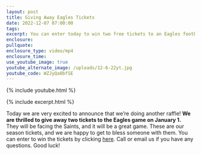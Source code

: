 ```yaml
---
layout: post
title: Giving Away Eagles Tickets
date: 2022-12-07 07:00:00
tags:
excerpt: You can enter today to win two free tickets to an Eagles football game!
enclosure:
pullquote:
enclosure_type: video/mp4
enclosure_time:
use_youtube_image: true
youtube_alternate_image: /uploads/12-6-22yt.jpg
youtube_code: WZJyQa0bfSE
---
```

{% include youtube.html %}

{% include excerpt.html %}

Today we are very excited to announce that we’re doing another raffle\! **We are thrilled to give away two tickets to the Eagles game on January 1.** They will be facing the Saints, and it will be a great game. These are our season tickets, and we are happy to get to bless someone with them. You can enter to win the tickets by clicking [here](https://forms.monday.com/forms/ca39c911c25b8c426c56e3fb3976d42f?r=use1). Call or email us if you have any questions. Good luck\!&nbsp;

&nbsp;